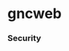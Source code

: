 gncweb
======

<h3>Security</h3>

<security-domains>
    <security-domain name="gncweb-jaas-realm">
    <authentication>
        <login-module code="Database" flag="required">
            <module-option name="dsJndiName" value="java:/gncwebDS"/>
            <module-option name="principalsQuery" value="select password as 'Password' from user where email=?"/>
            <module-option name="rolesQuery" value="select r.name as 'Role', r.name as 'RoleGroup' from role r inner join user u on (r.role_id = u.role_id) where u.name=?"/> 
        </login-module>
    </authentication>
</security-domain>
